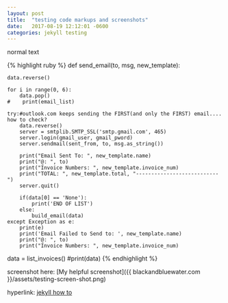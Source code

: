 ```yaml
---
layout: post
title:  "testing code markups and screenshots"
date:   2017-08-19 12:12:01 -0600
categories: jekyll testing
---
```


normal text

{% highlight ruby %}
def send_email(to, msg, new_template):
        
    data.reverse()    
    
    for i in range(0, 6):
        data.pop()
    #    print(email_list)
           
    try:#outlook.com keeps sending the FIRST(and only the FIRST) email.... how to check?
        data.reverse()
        server = smtplib.SMTP_SSL('smtp.gmail.com', 465)
        server.login(gmail_user, gmail_pword)
        server.sendmail(sent_from, to, msg.as_string())
        
        print("Email Sent To: ", new_template.name)
        print("@: ", to)            
        print("Invoice Numbers: ", new_template.invoice_num)
        print("TOTAL: ", new_template.total, "---------------------------")            
        server.quit()
        
        if(data[0] == 'None'):
            print('END OF LIST')
        else:            
            build_email(data)
    except Exception as e:
        print(e)
        print('Email Failed to Send to: ', new_template.name)
        print("@: ", to)
        print("Invoice Numbers: ", new_template.invoice_num)
data = list_invoices()
#print(data)
{% endhighlight %}

screenshot here: 
[My helpful screenshot]({{ blackandbluewater.com }}/assets/testing-screen-shot.png)

hyperlink: [jekyll how to]({{https://jekyllrb.com/docs/posts/}})

